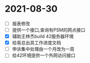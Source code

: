 # 2021-08-30
- [ ] 报表修改
- [ ] 提供一个接口,查询有PSM的网点接口
- [x] 辅助王林杰build 42服务器环境
- [x] 给易总出具工作进度文档
- [ ] 申诉集中处理由一个月改为一周
- [ ] 给42环境提供一个外网访问接口